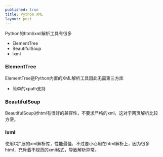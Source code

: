 ```yaml
---
published: true
title: Python XML
layout: post
---
```


Python的html/xml解析工具有很多

* ElementTree
* BeautifulSoup
* lxml

### ElementTree

ElementTree是Python内置的XML解析工具因此无需第三方库

* 简单的xpath支持

### BeautifulSoup

BeautifulSoup对html有很好的兼容性，不要求严格的xml，这对于网页解析比较方便。

### lxml

使用C扩展的xml解析库，性能最佳，不过要小心用在html解析上，因为很多html，充斥着不规范的xml格式，导致解析异常。